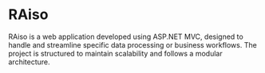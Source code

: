 # RAiso
RAiso is a web application developed using ASP.NET MVC, designed to handle and streamline specific data processing or business workflows. The project is structured to maintain scalability and follows a modular architecture.
